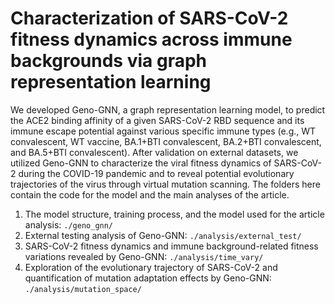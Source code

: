 # Characterization of SARS-CoV-2 fitness dynamics across immune backgrounds via graph representation learning
We developed Geno-GNN, a graph representation learning model, to predict the ACE2 binding affinity of a given SARS-CoV-2 RBD sequence and its immune escape potential against various specific immune types (e.g., WT convalescent, WT vaccine, BA.1+BTI convalescent, BA.2+BTI convalescent, and BA.5+BTI convalescent). After validation on external datasets, we utilized Geno-GNN to characterize the viral fitness dynamics of SARS-CoV-2 during the COVID-19 pandemic and to reveal potential evolutionary trajectories of the virus through virtual mutation scanning. The folders here contain the code for the model and the main analyses of the article.

1. The model structure, training process, and the model used for the article analysis: `./geno_gnn/`
2. External testing analysis of Geno-GNN: `./analysis/external_test/`
3. SARS-CoV-2 fitness dynamics and immune background-related fitness variations revealed by Geno-GNN: `./analysis/time_vary/`
4. Exploration of the evolutionary trajectory of SARS-CoV-2 and quantification of mutation adaptation effects by Geno-GNN: `./analysis/mutation_space/`
